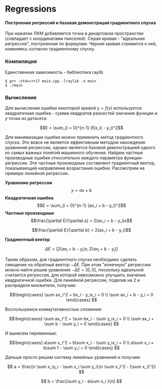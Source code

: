 # Regressions

#### Построение регрессий и базовая демонстрация градиентного спуска

При нажатии ЛКМ добавляется точка в декартовом пространстве (совпадает с координатами пикселей).
Серая кривая - "идеальная регрессия", построенная по формулам.
Черная кривая стремится к ней, изменяясь согласно градиентному спуску.

### Компиляция
Единственная зависимость - библиотека raylib
```console
$ g++ -std=c++17 main.cpp -lraylib -o main
$ ./main
```

### Вычисления
Для вычисления ошибки некоторой кривой $y = f(x)$ используется квадратичная ошибка - сумма квадратов разностей значения функции и $y$ точки из датасета:

$$E = \sum_{i = 0}^{n-1} (f(x_i) - y_i)^2$$

Для минимизации ошибки можно применить метод градиентного спуска. 
Это вовсе не является эффективным методом нахождения уравнения регрессии, однако является базовой демонстрацией одного из самых важных понятий машинного обучения.
Найдем частные производные ошибки относительно каждого параметра функции-регрессии.
Эти частные производные составляют градиентный вектор, показывающий направление возрастания ошибки. Рассмотрим на примере линейной регрессии.

**Уравнение регрессии**
$$y = ax + b$$
**Квадратичная ошибка**
$$E = \sum_{i = 0}^{n-1} (ax_i + b - y_i)^2$$
**Частные производные**
$$\frac{\partial E}{\partial a} = 2(ax_i + b - y_i)x$$

$$\frac{\partial E}{\partial b} = 2(ax_i + b - y_i)$$

**Градиентный вектор**
```math
\Delta E = [2(ax_i + b - y_i)x, 2(ax_i + b - y_i)]
```
Таким образом, для градиентного спуска необходимо сделать смещение на обратный вектор $-\Delta E$.
При этом "конечную" регрессию можно найти решив уравнение $-\Delta E = [0, 0]$, поскольку идеальной считается регрессия, для которой невозможно улучшить значение квадратичной ошибки.
Для линейной регрессии, поделив на 2 и распределя множители, получим:

$$\begin{cases}
\sum ax_i^2 + bx_i - y_ix_i = 0 \\ 
\sum ax_i + b - y_i = 0
\end{cases}
$$

Воспользуемся коммутативностью сложения:

$$\begin{cases}
\sum ax_i^2 + \sum bx_i - \sum y_ix_i = 0 \\ 
\sum ax_i + \sum b - \sum y_i = 0
\end{cases}
$$

И вынесем переменные:

$$\begin{cases}
a\sum x_i^2 + b\sum x_i - \sum y_ix_i = 0 \\ 
a\sum x_i + b\sum 1 - \sum y_i = 0
\end{cases}
$$

Дальше просто решим систему линейных уравнений и получим:

$$
a = \frac{n \sum x_iy_i - \sum x_i \sum y_i}{n \sum x_i^2 - (\sum x_i)^2}
$$

$$
b = \frac{\sum y_i - a\sum x_i }{n}
$$
